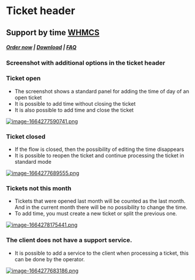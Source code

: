 # Ticket header

## Support by time **[WHMCS](https://puqcloud.com/link.php?id=77)**

#####  [Order now](https://puqcloud.com/index.php?rp=/store/whmcs-module-support-by-time) | [Download](https://download.puqcloud.com/WHMCS/servers/PUQ_WHMCS-Support-by-time/) | [FAQ](https://faq.puqcloud.com/)

### Screenshot with additional options in the ticket header

### Ticket open

- The screenshot shows a standard panel for adding the time of day of an open ticket
- It is possible to add time without closing the ticket
- It is also possible to add time and close the ticket

[![image-1664277590741.png](https://doc.puq.info/uploads/images/gallery/2022-09/scaled-1680-/image-1664277590741.png)](https://doc.puq.info/uploads/images/gallery/2022-09/image-1664277590741.png)

### Ticket closed

- If the flow is closed, then the possibility of editing the time disappears
- It is possible to reopen the ticket and continue processing the ticket in standard mode

[![image-1664277689555.png](https://doc.puq.info/uploads/images/gallery/2022-09/scaled-1680-/image-1664277689555.png)](https://doc.puq.info/uploads/images/gallery/2022-09/image-1664277689555.png)

### Tickets not this month

- Tickets that were opened last month will be counted as the last month. And in the current month there will be no possibility to change the time.
- To add time, you must create a new ticket or split the previous one.

[![image-1664278175441.png](https://doc.puq.info/uploads/images/gallery/2022-09/scaled-1680-/image-1664278175441.png)](https://doc.puq.info/uploads/images/gallery/2022-09/image-1664278175441.png)

### The client does not have a support service.

- It is possible to add a service to the client when processing a ticket, this can be done by the operator.

[![image-1664277683186.png](https://doc.puq.info/uploads/images/gallery/2022-09/scaled-1680-/image-1664277683186.png)](https://doc.puq.info/uploads/images/gallery/2022-09/image-1664277683186.png)
